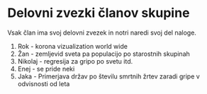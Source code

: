 # Delovni zvezki članov skupine
Vsak član ima svoj delovni zvezek in notri naredi svoj del naloge.

1. Rok - korona vizualization world wide
2. Žan - zemljevid sveta pa populacijo po starostnih skupinah
3. Nikolaj - regresija za gripo po svetu itd.
4. Enej - se pride neki
5. Jaka - Primerjava držav po številu smrtnih žrtev zaradi gripe v odvisnosti od leta
